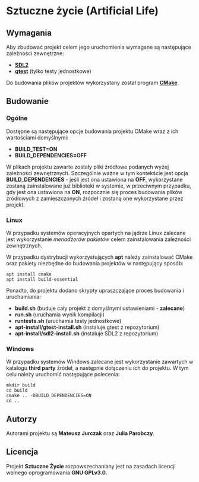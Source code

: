 # Sztuczne życie (Artificial Life)


## Wymagania
Aby zbudować projekt celem jego uruchomienia wymagane są następujące zależności zewnętrzne:
- [**SDL2**](https://github.com/libsdl-org/SDL)
- [**gtest**](https://github.com/google/googletest) (tylko testy jednostkowe)

Do budowania plików projektów wykorzystany został program [**CMake**](https://cmake.org/).

## Budowanie
### Ogólne
Dostępne są następujące opcje budowania projektu CMake wraz z ich wartościami domyślnymi:
- **BUILD_TEST=ON**
- **BUILD_DEPENDENCIES=OFF**

W plikach projektu zawarte zostały pliki źródłowe podanych wyżej zależności zewnętrznych. Szczególnie ważne w tym kontekście jest opcja **BUILD_DEPENDENCIES** - jeśli jest ona ustawiona na **OFF**, wykorzystane zostaną zainstalowane już biblioteki w systemie, w przeciwnym przypadku, gdy jest ona ustawiona na **ON**, rozpocznie się proces budowania plików źródłowych z zamieszczonych źródeł i zostaną one wykorzystane przez projekt.
### Linux
W przypadku systemów operacyjnych opartych na jądrze Linux zalecane jest wykorzystanie *menadżerów pakietów* celem zainstalowania zależności zewnętrznych.

W przypadku dystrybucji wykorzystujących **apt** należy zainstalować CMake oraz pakiety niezbędne do budowania projektów w następujący sposób:
```
apt install cmake
apt install build-essential
```
Ponadto, do projektu dodano skrypty upraszczające proces budowania i uruchamiania:
- **build.sh** (buduje cały projekt z domyślnymi ustawieniami - **zalecane**)
- **run.sh** (uruchamia wynik kompilacji)
- **runtests.sh** (uruchamia testy jednostkowe)
- **apt-install/gtest-install.sh** (instaluje gtest z repozytorium)
- **apt-install/sdl2-install.sh** (instaluje SDL2 z repozytorium)

### Windows
W przypadku systemów Windows zalecane jest wykorzystanie zawartych w katalogu **third party** źródeł, a następnie dołączeniu ich do projektu. W tym celu należy uruchomić następujące polecenia:
```
mkdir build
cd build
cmake .. -DBUILD_DEPENDENCIES=ON
cd ..
```

## Autorzy
Autorami projektu są **Mateusz Jurczak** oraz **Julia Parobczy**.

## Licencja
Projekt **Sztuczne Życie** rozpowszechaniany jest na zasadach licencji wolnego oprogramowania **GNU GPLv3.0**.
